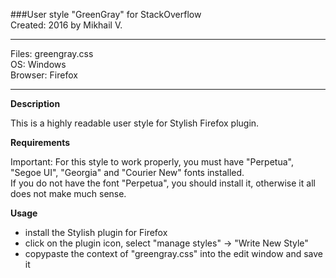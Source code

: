 ###User style "GreenGray" for StackOverflow  
Created: 	2016 by Mikhail V.   

---
Files: 		greengray.css  
OS: 		Windows  
Browser: 	Firefox  
 
---
  
  
**Description**   

This is a highly readable user style for Stylish Firefox plugin.  
  
**Requirements**  

Important:  For this style to work properly, you must have "Perpetua", "Segoe UI", "Georgia" and "Courier New" fonts installed.  
If you do not have the font "Perpetua", you should install it, otherwise it all does not make much sense.

**Usage**  
- install the Stylish plugin for Firefox
- click on the plugin icon, select "manage styles" -> "Write New Style" 
- copypaste the context of "greengray.css" into the edit window and save it

